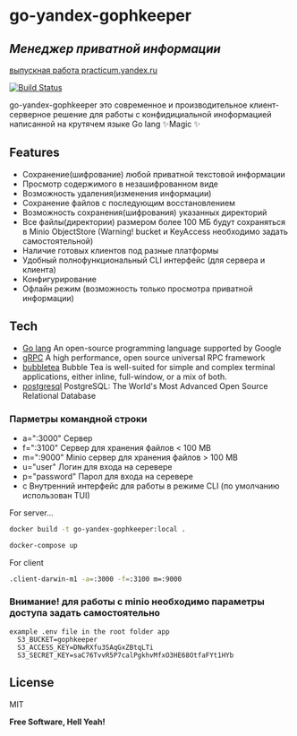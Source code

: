 # go-yandex-gophkeeper
## _Менеджер приватной информации_
[выпускная работа practicum.yandex.ru](https://practicum.yandex.ru/profile/go-advanced/)

[![Build Status](https://travis-ci.org/joemccann/dillinger.svg?branch=master)](https://github.com/closable/go-yandex-gophkeeper)

go-yandex-gophkeeper это современное и производительное клиент-серверное решение для работы с конфидициальной иноформацией написанной на крутячем языке Go lang ✨Magic ✨

## Features

- Сохранение(шифрование) любой приватной текстовой информации
- Просмотр содержимого в незашифрованном виде
- Возможность удаления(изменения информации)
- Сохранение файлов с последующим восстановлением
- Возможность сохранения(шифрования) указанных директорий
- Все файлы(директории) размером более 100 МБ будут сохраняться в Minio ObjectStore
  (Warning! bucket и KeyAccess необходимо задать самостоятельной)  
- Наличие готовых клиентов под разные платформы
- Удобный полнофункциональный CLI интерфейс (для сервера и клиента)
- Конфигурирование
- Офлайн режим (возможность только просмотра приватной информации)

## Tech

- [Go lang](https://go.dev/) An open-source programming language supported by Google
- [gRPC](https://grpc.io/) A high performance, open source universal RPC framework
- [bubbletea](https://github.com/charmbracelet/bubbletea) Bubble Tea is well-suited for simple and complex terminal applications, either inline, full-window, or a mix of both.
- [postgresql](https://www.postgresql.org/) PostgreSQL: The World's Most Advanced Open Source Relational Database

### Парметры командной строки

- a=":3000" Сервер
- f=":3100" Сервер для хранения файлов < 100 MB
- m=":9000" Minio cервер для хранения файлов > 100 MB
- u="user" Логин для входа на серевере
- p="password" Парол для входа на серевере
- c  Внутренний интерфейс для работы в режиме CLI (по умолчанию использован TUI)

For server...

```sh
docker build -t go-yandex-gophkeeper:local .
```

```sh
docker-compose up    
```

For client
```sh
.client-darwin-m1 -a=:3000 -f=:3100 m=:9000
```

### Внимание! для работы с minio необходимо параметры доступа задать самостоятельно 
```
example .env file in the root folder app
  S3_BUCKET=gophkeeper
  S3_ACCESS_KEY=DNwRXfu3SAqGxZBtqLTi
  S3_SECRET_KEY=saC76TvvR5P7calPgkhvMfxO3HE68OtfaFYt1HYb
```

## License

MIT

**Free Software, Hell Yeah!**
